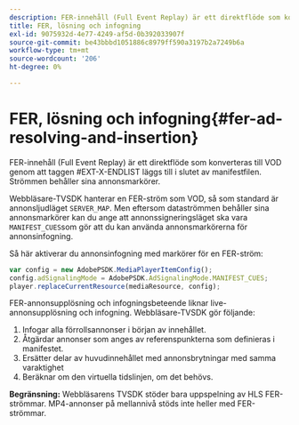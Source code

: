 ```yaml
---
description: FER-innehåll (Full Event Replay) är ett direktflöde som konverteras till VOD genom att taggen
title: FER, lösning och infogning
exl-id: 9075932d-4e77-4249-af5d-0b392033907f
source-git-commit: be43bbbd1051886c8979ff590a3197b2a7249b6a
workflow-type: tm+mt
source-wordcount: '206'
ht-degree: 0%

---
```


# FER, lösning och infogning{#fer-ad-resolving-and-insertion}

FER-innehåll (Full Event Replay) är ett direktflöde som konverteras till VOD genom att taggen #EXT-X-ENDLIST läggs till i slutet av manifestfilen. Strömmen behåller sina annonsmarkörer.

Webbläsare-TVSDK hanterar en FER-ström som VOD, så som standard är annonsljudläget `SERVER_MAP`. Men eftersom dataströmmen behåller sina annonsmarkörer kan du ange att annonssigneringsläget ska vara `MANIFEST_CUES`som gör att du kan använda annonsmarkörerna för annonsinfogning.

Så här aktiverar du annonsinfogning med markörer för en FER-ström:

```js
var config = new AdobePSDK.MediaPlayerItemConfig(); 
config.adSignalingMode = AdobePSDK.AdSignalingMode.MANIFEST_CUES; 
player.replaceCurrentResource(mediaResource, config);
```

FER-annonsupplösning och infogningsbeteende liknar live-annonsupplösning och infogning. Webbläsare-TVSDK gör följande:

1. Infogar alla förrollsannonser i början av innehållet.
1. Åtgärdar annonser som anges av referenspunkterna som definieras i manifestet.
1. Ersätter delar av huvudinnehållet med annonsbrytningar med samma varaktighet
1. Beräknar om den virtuella tidslinjen, om det behövs.

**Begränsning:** Webbläsarens TVSDK stöder bara uppspelning av HLS FER-strömmar. MP4-annonser på mellannivå stöds inte heller med FER-strömmar.
